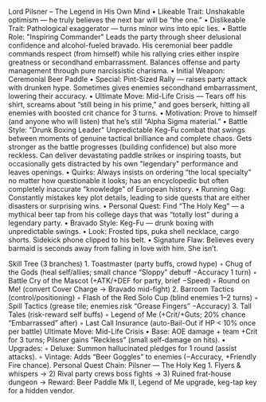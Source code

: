 Lord Pilsner – The Legend in His Own Mind
    • Likeable Trait: Unshakable optimism — he truly believes the next bar will be “the one.”
    • Dislikeable Trait: Pathological exaggerator — turns minor wins into epic lies. 
    • Battle Role: "Inspiring Commander" Leads the party through sheer delusional confidence and alcohol-fueled bravado. His ceremonial beer paddle commands respect (from himself) while his rallying cries either inspire greatness or secondhand embarrassment. Balances offense and party management through pure narcissistic charisma.
    • Initial Weapon: Ceremonial Beer Paddle
    • Special: Pint-Sized Rally — raises party attack with drunken hype. Sometimes gives enemies secondhand embarrassment, lowering their accuracy.
    • Ultimate Move: Mid-Life Crisis — Tears off his shirt, screams about “still being in his prime,” and goes berserk, hitting all enemies with boosted crit chance for 3 turns.
    • Motivation: Prove to himself (and anyone who will listen) that he’s still “Alpha Sigma material.”
    • Battle Style: "Drunk Boxing Leader" Unpredictable Keg-Fu combat that swings between moments of genuine tactical brilliance and complete chaos. Gets stronger as the battle progresses (building confidence) but also more reckless. Can deliver devastating paddle strikes or inspiring toasts, but occasionally gets distracted by his own "legendary" performance and leaves openings.
    • Quirks: Always insists on ordering “the local specialty” no matter how questionable it looks; has an encyclopedic but often completely inaccurate “knowledge” of European history.
    • Running Gag: Constantly mistakes key plot details, leading to side quests that are either disasters or surprising wins.
    • Personal Quest: Find “The Holy Keg” — a mythical beer tap from his college days that was “totally lost” during a legendary party.
    • Bravado Style: Keg-Fu — drunk boxing with unpredictable swings.
    • Look: Frosted tips, puka shell necklace, cargo shorts. Sidekick phone clipped to his belt.
    • Signature Flaw: Believes every barmaid is seconds away from falling in love with him. She isn’t.

Skill Tree (3 branches)
    1. Toastmaster (party buffs, crowd hype)
        ◦ Chug of the Gods (heal self/allies; small chance “Sloppy” debuff −Accuracy 1 turn)
        ◦ Battle Cry of the Mascot (+ATK/+DEF for party, brief −Speed)
        ◦ Round on Me! (convert Cover Charge → Bravado mid-fight)
    2. Barroom Tactics (control/positioning)
        ◦ Flash of the Red Solo Cup (blind enemies 1–2 turns)
        ◦ Spill Tactics (grease tile; enemies risk “Grease Fingers” −Accuracy)
    3. Tall Tales (risk-reward self buffs)
        ◦ Legend of Me (+Crit/+Guts; 20% chance “Embarrassed” after)
        ◦ Last Call Insurance (auto-Bail-Out if HP < 10% once per battle)
Ultimate Move: Mid-Life Crisis 
    • Base: AOE damage + team +Crit for 3 turns; Pilsner gains “Reckless” (small self-damage on hits).
    • Upgrades:
        ◦ Deluxe: Summon hallucinated pledges for 1 round (assist attacks).
        ◦ Vintage: Adds “Beer Goggles” to enemies (−Accuracy, +Friendly Fire chance).
Personal Quest Chain: Pilsner — The Holy Keg
    1. Flyers & whispers → 2) Rival party crews boss fights → 3) Ruined frat-house dungeon → Reward: Beer Paddle Mk II, Legend of Me upgrade, keg-tap key for a hidden vendor.
